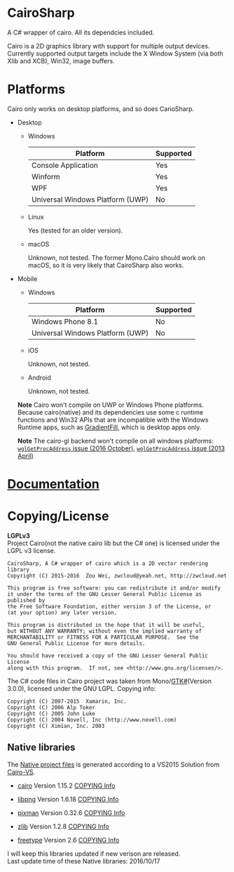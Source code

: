 # CairoSharp
A C# wrapper of cairo. All its dependcies included.

Cairo is a 2D graphics library with support for multiple output devices. Currently supported output targets include the X Window System (via both Xlib and XCB), Win32, image buffers.

# Platforms
Cairo only works on desktop platforms, and so does CarioSharp.

* Desktop
  - Windows
  
    Platform                        | Supported 
    --------------------------------|-----------
    Console Application             | Yes       
    Winform                         | Yes       
    WPF                             | Yes       
    Universal Windows Platform (UWP)| No        

  - Linux
  
    Yes (tested for an older version).

  - macOS
  
    Unknown, not tested. The former Mono.Cairo should work on macOS, so it is very likely that CairoSharp also works.
  
* Mobile
  - Windows
  
    Platform                        | Supported 
    --------------------------------|-----------
    Windows Phone 8.1               | No         
    Universal Windows Platform (UWP)| No        

  - iOS
  
    Unknown, not tested.
  
  - Android
  
    Unknown, not tested.

  __Note__
  Cairo won't compile on UWP or Windows Phone platforms. Because cairo(native) and its dependencies use some c runtime functions and Win32 APIs that are incompatible with the Windows Runtime apps, such as [GradientFill](https://msdn.microsoft.com/en-us/library/dd144957.aspx), which is desktop apps only.

  __Note__
  The cairo-gl backend won't compile on all windows platforms: [`wglGetProcAddress` issue (2016 October)](https://lists.cairographics.org/archives/cairo/2016-October/027774.html), [`wglGetProcAddress` issue (2013 April)](https://lists.cairographics.org/archives/cairo/2013-April/024201.html)

# [Documentation](https://github.com/zwcloud/CairoSharp/wiki)

# Copying/License
__LGPLv3__  
Project Cairo(not the native cairo lib but the C# one) is licensed under the LGPL v3 license.

    CairoSharp, A C# wrapper of cairo which is a 2D vector rendering library
    Copyright (C) 2015-2016  Zou Wei, zwcloud@yeah.net, http://zwcloud.net

    This program is free software: you can redistribute it and/or modify
    it under the terms of the GNU Lesser General Public License as published by
    the Free Software Foundation, either version 3 of the License, or
    (at your option) any later version.

    This program is distributed in the hope that it will be useful,
    but WITHOUT ANY WARRANTY; without even the implied warranty of
    MERCHANTABILITY or FITNESS FOR A PARTICULAR PURPOSE.  See the
    GNU General Public License for more details.

    You should have received a copy of the GNU Lesser General Public License
    along with this program.  If not, see <http://www.gnu.org/licenses/>.

The C# code files in Cairo project was taken from Mono/[GTK#](https://github.com/mono/gtk-sharp/tree/master/cairo)(Version 3.0.0), licensed under the GNU LGPL. Copying info:
    
    Copyright (C) 2007-2015  Xamarin, Inc.
    Copyright (C) 2006 Alp Toker
    Copyright (C) 2005 John Luke
    Copyright (C) 2004 Novell, Inc (http://www.novell.com)
    Copyright (C) Ximian, Inc. 2003

## Native libraries

The [Native project files](https://github.com/zwcloud/CairoSharp/tree/master/Native/projects) is generated according to a VS2015 Solution from [Cairo-VS](https://github.com/DomAmato/Cairo-VS).

* [cairo](http://www.cairographics.org/)
  Version 1.15.2
  [COPYING Info](https://github.com/zwcloud/CairoSharp/blob/master/Native/cairo/COPYING)

* [libpng](http://libmng.com/pub/png/libpng.html)
  Version 1.6.18
  [COPYING Info](https://github.com/zwcloud/CairoSharp/blob/master/Native/libpng/LICENSE)

* [pixman](http://www.pixman.org/) 
  Version 0.32.6
  [COPYING Info](https://github.com/zwcloud/CairoSharp/blob/master/Native/pixman/COPYING)

* [zlib](http://www.zlib.net/)
  Version 1.2.8
  [COPYING Info](https://github.com/zwcloud/CairoSharp/blob/master/Native/zlib/README)

* [freetype](http://www.freetype.org/)
  Version 2.6
  [COPYING Info](https://github.com/zwcloud/CairoSharp/blob/master/Native/freetype/docs/LICENSE.TXT)

I will keep this libraries updated if new verison are released.<br/>
Last update time of these Native libraries: 2016/10/17
